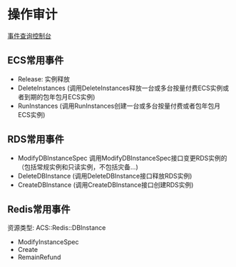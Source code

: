 # 操作审计

[事件查询控制台](https://actiontrail.console.aliyun.com/cn-hangzhou/event-list)

## ECS常用事件

+ Release: 实例释放
+ DeleteInstances (调用DeleteInstances释放一台或多台按量付费ECS实例或者到期的包年包月ECS实例)
+ RunInstances (调用RunInstances创建一台或多台按量付费或者包年包月ECS实例)


## RDS常用事件

+ ModifyDBInstanceSpec 调用ModifyDBInstanceSpec接口变更RDS实例的（包括常规实例和只读实例，不包括灾备...)
+ DeleteDBInstance (调用DeleteDBInstance接口释放RDS实例)
+ CreateDBInstance (调用CreateDBInstance接口创建RDS实例)

## Redis常用事件

资源类型: ACS::Redis::DBInstance

+ ModifyInstanceSpec
+ Create
+ RemainRefund